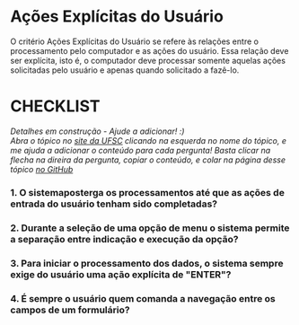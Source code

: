 # Ações Explícitas do Usuário 

O critério Ações Explícitas do Usuário se refere às relações entre o processamento pelo computador e as ações do usuário. Essa relação deve ser explícita, isto é, o computador deve processar somente aquelas ações solicitadas pelo usuário e apenas quando solicitado a fazê-lo.

# CHECKLIST

*Detalhes em construção - Ajude a adicionar! :)*  
*Abra o tópico no [site da UFSC](http://www.labiutil.inf.ufsc.br/ergolist/quest.htm) 
clicando na esquerda no nome do tópico, e me ajuda a adicionar o conteúdo para cada pergunta!
Basta clicar na flecha na direira da pergunta, copiar o conteúdo, e colar na página desse tópico 
[no GitHub](https://github.com/usabilidade/usabilidade.github.io)*

### 1. O sistemaposterga os processamentos até que as ações de entrada do usuário tenham sido completadas?

### 2. Durante a seleção de uma opção de menu o sistema permite a separação entre indicação e execução da opção?

### 3. Para iniciar o processamento dos dados, o sistema sempre exige do usuário uma ação explícita de "ENTER"?

### 4. É sempre o usuário quem comanda a navegação entre os campos de um formulário?


